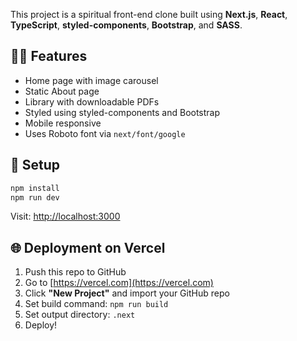 This project is a spiritual front-end clone built using **Next.js**, **React**, **TypeScript**, **styled-components**, **Bootstrap**, and **SASS**.

## 🧘‍♂️ Features
- Home page with image carousel
- Static About page
- Library with downloadable PDFs
- Styled using styled-components and Bootstrap
- Mobile responsive
- Uses Roboto font via `next/font/google`

## 🚀 Setup
```bash
npm install
npm run dev
```

Visit: [http://localhost:3000](http://localhost:3000)

## 🌐 Deployment on Vercel
1. Push this repo to GitHub
2. Go to [https://vercel.com](https://vercel.com)
3. Click **"New Project"** and import your GitHub repo
4. Set build command: `npm run build`
5. Set output directory: `.next`
6. Deploy!